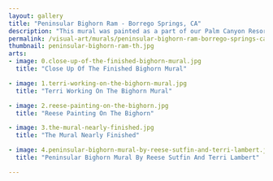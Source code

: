 ```yaml
---
layout: gallery
title: "Peninsular Bighorn Ram - Borrego Springs, CA"
description: "This mural was painted as a part of our Palm Canyon Resort project. We selected the bighorn to bring attention to the small endangered herds that are located in the Anza Borrego Desert State Park. The beautiful animals are such a symbolic part of the landscape that it would be a great loss were they to die out due to human encroachment on their territory."
permalink: /visual-art/murals/peninsular-bighorn-ram-borrego-springs-ca/
thumbnail: peninsular-bighorn-ram-th.jpg
arts:
- image: 0.close-up-of-the-finished-bighorn-mural.jpg
  title: "Close Up Of The Finished Bighorn Mural"

- image: 1.terri-working-on-the-bighorn-mural.jpg
  title: "Terri Working On The Bighorn Mural"

- image: 2.reese-painting-on-the-bighorn.jpg
  title: "Reese Painting On The Bighorn"

- image: 3.the-mural-nearly-finished.jpg
  title: "The Mural Nearly Finished"

- image: 4.peninsular-bighorn-mural-by-reese-sutfin-and-terri-lambert.jpg
  title: "Peninsular Bighorn Mural By Reese Sutfin And Terri Lambert"

---
```

